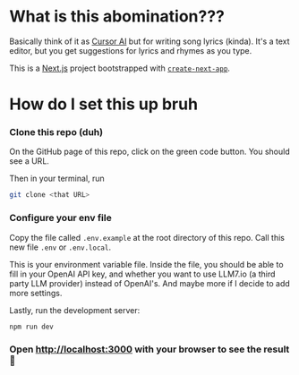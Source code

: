 # What is this abomination???
Basically think of it as [Cursor AI](https://cursor.com/en) but for writing song lyrics (kinda). It's a text editor, but you get suggestions for lyrics and rhymes as you type.

This is a [Next.js](https://nextjs.org) project bootstrapped with [`create-next-app`](https://github.com/vercel/next.js/tree/canary/packages/create-next-app).

# How do I set this up bruh

### Clone this repo (duh)
On the GitHub page of this repo, click on the green code button. You should see a URL.

Then in your terminal, run
```bash
git clone <that URL>
```

### Configure your env file
Copy the file called `.env.example` at the root directory of this repo. Call this new file `.env` or `.env.local`.

This is your environment variable file. Inside the file, you should be able to fill in your OpenAI API key, and whether you want to use LLM7.io (a third party LLM provider) instead of OpenAI's. And maybe more if I decide to add more settings.

Lastly, run the development server:
```bash
npm run dev
```

### Open [http://localhost:3000](http://localhost:3000) with your browser to see the result 💅
